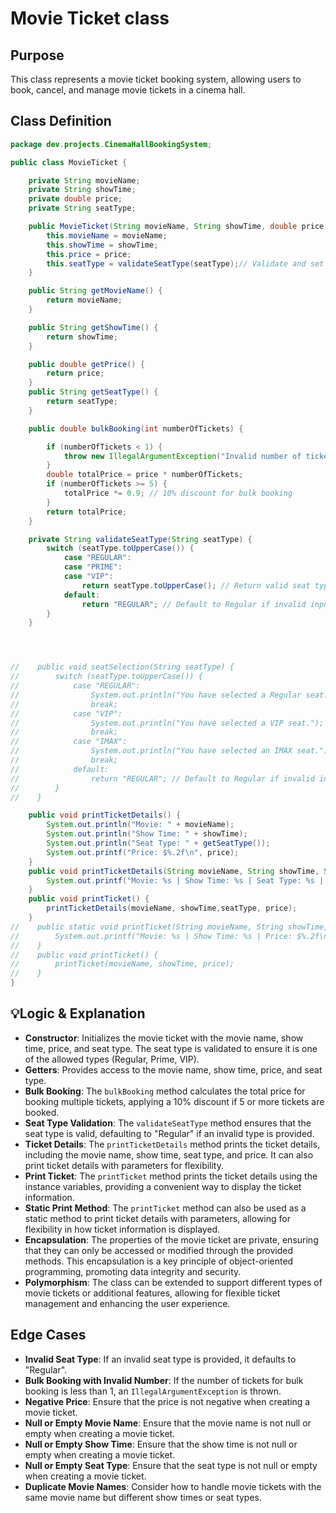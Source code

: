 # Movie Ticket class
## Purpose
 This class represents a movie ticket booking system, allowing users to book, cancel, and manage movie tickets in a cinema hall.
## Class Definition
```java
package dev.projects.CinemaHallBookingSystem;

public class MovieTicket {

    private String movieName;
    private String showTime;
    private double price;
    private String seatType;

    public MovieTicket(String movieName, String showTime, double price, String seatType) {
        this.movieName = movieName;
        this.showTime = showTime;
        this.price = price;
        this.seatType = validateSeatType(seatType);// Validate and set seat type
    }

    public String getMovieName() {
        return movieName;
    }

    public String getShowTime() {
        return showTime;
    }

    public double getPrice() {
        return price;
    }
    public String getSeatType() {
        return seatType;
    }

    public double bulkBooking(int numberOfTickets) {

        if (numberOfTickets < 1) {
            throw new IllegalArgumentException("Invalid number of tickets");
        }
        double totalPrice = price * numberOfTickets;
        if (numberOfTickets >= 5) {
            totalPrice *= 0.9; // 10% discount for bulk booking
        }
        return totalPrice;
    }

    private String validateSeatType(String seatType) {
        switch (seatType.toUpperCase()) {
            case "REGULAR":
            case "PRIME":
            case "VIP":
                return seatType.toUpperCase(); // Return valid seat type in uppercase
            default:
                return "REGULAR"; // Default to Regular if invalid input
        }
    }




//    public void seatSelection(String seatType) {
//        switch (seatType.toUpperCase()) {
//            case "REGULAR":
//                System.out.println("You have selected a Regular seat.");
//                break;
//            case "VIP":
//                System.out.println("You have selected a VIP seat.");
//                break;
//            case "IMAX":
//                System.out.println("You have selected an IMAX seat.");
//                break;
//            default:
//                return "REGULAR"; // Default to Regular if invalid input
//        }
//    }

    public void printTicketDetails() {
        System.out.println("Movie: " + movieName);
        System.out.println("Show Time: " + showTime);
        System.out.println("Seat Type: " + getSeatType());
        System.out.printf("Price: $%.2f\n", price);
    }
    public void printTicketDetails(String movieName, String showTime, String seatType, double price) {
        System.out.printf("Movie: %s | Show Time: %s | Seat Type: %s | Price: $%.2f\n", movieName, showTime, seatType, price);
    }
    public void printTicket() {
        printTicketDetails(movieName, showTime,seatType, price);
    }
//    public static void printTicket(String movieName, String showTime, double price) {
//        System.out.printf("Movie: %s | Show Time: %s | Price: $%.2f\n", movieName, showTime, price);
//    }
//    public void printTicket() {
//        printTicket(movieName, showTime, price);
//    }
}
```
## 💡Logic & Explanation
- **Constructor**: Initializes the movie ticket with the movie name, show time, price, and seat type. The seat type is validated to ensure it is one of the allowed types (Regular, Prime, VIP).
- **Getters**: Provides access to the movie name, show time, price, and seat type.
- **Bulk Booking**: The `bulkBooking` method calculates the total price for booking multiple tickets, applying a 10% discount if 5 or more tickets are booked.
- **Seat Type Validation**: The `validateSeatType` method ensures that the seat type is valid, defaulting to "Regular" if an invalid type is provided.
- **Ticket Details**: The `printTicketDetails` method prints the ticket details, including the movie name, show time, seat type, and price. It can also print ticket details with parameters for flexibility.
- **Print Ticket**: The `printTicket` method prints the ticket details using the instance variables, providing a convenient way to display the ticket information.
- **Static Print Method**: The `printTicket` method can also be used as a static method to print ticket details with parameters, allowing for flexibility in how ticket information is displayed.
- **Encapsulation**: The properties of the movie ticket are private, ensuring that they can only be accessed or modified through the provided methods. This encapsulation is a key principle of object-oriented programming, promoting data integrity and security.
- **Polymorphism**: The class can be extended to support different types of movie tickets or additional features, allowing for flexible ticket management and enhancing the user experience.
## Edge Cases
- **Invalid Seat Type**: If an invalid seat type is provided, it defaults to "Regular".
- **Bulk Booking with Invalid Number**: If the number of tickets for bulk booking is less than 1, an `IllegalArgumentException` is thrown.
- **Negative Price**: Ensure that the price is not negative when creating a movie ticket.
- **Null or Empty Movie Name**: Ensure that the movie name is not null or empty when creating a movie ticket.
- **Null or Empty Show Time**: Ensure that the show time is not null or empty when creating a movie ticket.
- **Null or Empty Seat Type**: Ensure that the seat type is not null or empty when creating a movie ticket.
- **Duplicate Movie Names**: Consider how to handle movie tickets with the same movie name but different show times or seat types.

